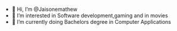 - 👋 Hi, I’m @Jaisonemathew
- 👀 I’m interested in Software development,gaming and in movies
- 🌱 I’m currently doing Bachelors degree in Computer Applications

<!---
Jaisonemathew/Jaisonemathew is a ✨ special ✨ repository because its `README.md` (this file) appears on your GitHub profile.
You can click the Preview link to take a look at your changes.
--->
